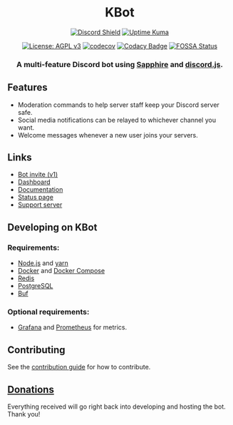 <div align="center">

# KBot
[![Discord Shield](https://discordapp.com/api/guilds/953375922990506005/widget.png)](https://kbot.ca/discord)
[![Uptime Kuma](https://status.kbot.ca/api/badge/8/status?upLabel=online&downLabel=offline&label=Bot+status)](https://status.kbot.ca/status/kbot)

[![License: AGPL v3](https://img.shields.io/badge/License-AGPL_v3-blue.svg)](https://www.gnu.org/licenses/agpl-3.0)
[![codecov](https://codecov.io/gh/KBot-discord/KBot/branch/main/graph/badge.svg?token=55HGERABJ8)](https://codecov.io/gh/KBot-discord/KBot)
[![Codacy Badge](https://app.codacy.com/project/badge/Grade/b1a776ba1a064d34a1886e3c74c0cada)](https://www.codacy.com/gh/KBot-discord/KBot/dashboard?utm_source=github.com&amp;utm_medium=referral&amp;utm_content=KBot-discord/KBot&amp;utm_campaign=Badge_Grade)
[![FOSSA Status](https://app.fossa.com/api/projects/git%2Bgithub.com%2FKBot-discord%2FKBot.svg?type=shield)](https://app.fossa.com/projects/git%2Bgithub.com%2FKBot-discord%2FKBot?ref=badge_shield)
### A multi-feature Discord bot using [Sapphire](https://www.sapphirejs.dev/) and [discord.js](https://discord.js.org).

</div>

## Features
-  Moderation commands to help server staff keep your Discord server safe.
-  Social media notifications can be relayed to whichever channel you want.
-  Welcome messages whenever a new user joins your servers.

## Links
-  [Bot invite (v1)](https://kbot.ca/invite)
-  [Dashboard](https://kbot.ca/)
-  [Documentation](https://docs.kbot.ca/)
-  [Status page](https://status.kbot.ca/)
-  [Support server](https://kbot.ca/discord)

## Developing on KBot
### Requirements:
-  [Node.js](https://nodejs.org/en/) and [yarn](https://yarnpkg.com/)
-  [Docker](https://www.docker.com/community-edition) and [Docker Compose](https://docs.docker.com/compose/install/)
-  [Redis](https://redis.io/)
-  [PostgreSQL](https://www.postgresql.org/)
-  [Buf](https://github.com/bufbuild/buf)

### Optional requirements:
-  [Grafana](https://grafana.com/) and [Prometheus](https://prometheus.io/) for metrics.

## Contributing
See the [contribution guide](../../.github/CONTRIBUTING.md) for how to contribute.

## [Donations](https://ko-fi.com/killbasa)
Everything received will go right back into developing and hosting the bot. Thank you!
